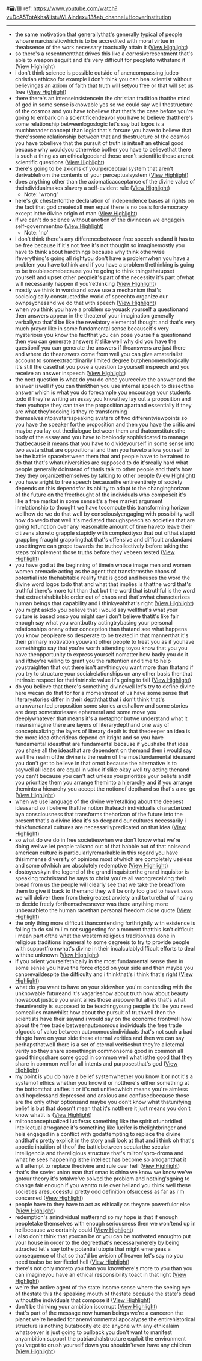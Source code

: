 #🗃/🟥 
ref: 
https://www.youtube.com/watch?v=DcA5TotAkhs&list=WL&index=13&ab_channel=HooverInstitution

---

- the same motivation that generallythat's generally typical of people whoare narcissisticwhich is to
  be accredited with moral virtue in theabsence of the work necessary toactually attain it ([View Highlight](https://read.readwise.io/read/01gn128269c887zrz9532ak9n9))
- so there's a resentmentthat drives this like a corrosiveresentment that's able to weaponizeguilt and it's very difficult for peopleto withstand it ([View Highlight](https://read.readwise.io/read/01gn6f73g8yq9ayetbcafc9w0h))
- i don't
  think science is possible outside of anencompassing judeo-christian ethicso for example i don't think you can bea scientist without believingas an axiom of faith that truth will setyou free or that will set us free ([View Highlight](https://read.readwise.io/read/01gpadsqxc3atawentepkp48nx))
- there there's an intenseinsistencein the christian tradition thatthe mind of god in some sense isknowable yes so we could say well thestructure of the cosmos and you have tobelieve that that's the case before
  you're going to embark on a scientificendeavor you have to believe thatthere's some relationship betweenlogoslogic let's say but logos is a muchbroader concept than logic that's forsure you have to believe that there'ssome relationship between that and thestructure of the cosmos you have tobelieve that the pursuit of truth is initself an ethical good because why wouldyou otherwise bother you have to believethat there is such a thing as an ethicalgoodand those aren't scientific those arenot scientific questions ([View Highlight](https://read.readwise.io/read/01gpadw3e6v6reebt7wt8jbf0a))
- there's going to be axioms of yourperceptual system that aren't derivablefrom the contents of your perceptualsystem ([View Highlight](https://read.readwise.io/read/01gpadwxbfg6mhgr7hxcgqm9ma))
- does anything other than the axiomaticacceptance of the divine value of theindividualmakes slavery a self-evident rule ([View Highlight](https://read.readwise.io/read/01gpae05vct0g7sz9z5wvm76kn))
    - Note: 'wrong'
- here's gk chestertonthe declaration of independence bases
  all rights on the fact that god createdall men equal there is no basis fordemocracy except inthe divine origin of man ([View Highlight](https://read.readwise.io/read/01gpae0xsa18w9zgw9yr2ae8yv))
- if we can't do science without anotion of the divinecan we engagein self-governmentno ([View Highlight](https://read.readwise.io/read/01gpae209vfk0xdr2k8zaqjy7g))
    - Note: 'no'
- i don't think there's any differencebetween free speech andand it has to be free because if it's
  not free it's not thought so imaginemostly you have to think about hardthings because why think otherwise ifeverything's going all rightyou don't have a problemwhen you have a problem you have tothink and if you have a problem thethinking is going to be troublesomebecause you're going to think thingsthatupset yourself and upset other peopleit's part of the necessity it's part ofwhat will necessarily happen if you'rethinking ([View Highlight](https://read.readwise.io/read/01gpae40wjm23gsp9xkk4wxydt))
- mostly we think in wordsand sowe use a mechanism that's sociologically
  constructedthe world of speechto organize our ownpsychesand we do that with speech ([View Highlight](https://read.readwise.io/read/01gpae6cbcxty7720wf5q2w07e))
- when you think you have a problem so youask yourself a questionand then answers appear in the theaterof your imagination generally verballyso that'd be like the revelatory elementof thought and that's very much prayer
  like in some fundamental sense becauseit's very mysterious you know the factthat you can pose yourself a questionand then you can generate answers it'slike well why did you have the questionif you can generate the answers if theanswers are just there and where do theanswers come from well you can give amaterialist account to someextraordinarily limited degree butphenomenologically it's still the casethat you pose a question to yourself inspeech and you receive an answer inspeech ([View Highlight](https://read.readwise.io/read/01gpae78f2wqpgym9sadfqamg9))
- the next
  question is what do you do once youreceive the answer and the answer iswell if you can thinkthen you use internal speech to dissectthe answer which is what you do forexample you encourage your students todo if they're writing an essay you knowthey lay out a proposition and then youhope they can take the proposition apartand essentially if they are what they'redoing is they're transforming themselvesintoavatarsspeaking avatars of two differentviewpoints so you have the speaker forthe proposition and then you have the
  critic and maybe you lay out thedialogue between them and thatconstitutesthe body of the essay and you have to bebloody sophisticated to manage thatbecause it means that you have to divideyourself in some sense into two avatarsthat are oppositional and then you haveto allow yourself to be the battle spacebetween them that and people have to betrained to do that that's whatuniversities are supposed to do it'sreally hard what people generally doinstead of thatis talk to other people
  and that's how they they organizethemselves by talking to other people ([View Highlight](https://read.readwise.io/read/01gpae8kr6xsrs4h85txydf4br))
- you have aright to free speech becausethe entireentirety of society depends
  on this dependsfor its ability to adapt to the changinghorizon of the future on the freethought of the individuals who composeit it's like a free market in some senseit's a free market argument inrelationship to thought we have tocompute this transforming horizon wellhow do we do that well by consciouslyengaging with possibility well how do wedo that well it's mediated throughspeech so societies that are going tofunction
  over any reasonable amount of time haveto leave their citizens aloneto grapple stupidly with complexityso that out ofthat stupid grappling fraught grapplingthat that's offensive and difficult andandand upsettingwe can grope towards the truthcollectively before taking the steps toimplement those truths before they'vebeen tested ([View Highlight](https://read.readwise.io/read/01gpaea9dvatcxhne3qtwwgby3))
- you have god
  at the beginning of timein whose image men and women women aremade acting as the agent that transformsthe chaos of potential into thehabitable reality that is good and heuses the word the divine word logos todo that and what that implies is thatthe word that's truthful there's more toit than that but the word that istruthful is the word that extractshabitable order out of chaos and that'swhat characterizes human beings that
  capability and i thinkyeahthat's right ([View Highlight](https://read.readwise.io/read/01gpaec37v4qp5ejc555zwybq8))
- you might askdo you believe that i would say wellthat's what your culture is based onso you might say i don't believe thatit's like fair enough say what you wantbuttry actingtrybasing your personal relationships onany other conception than thatand see what happens you know peopleare so
  desperate to be treated in that mannerthat it's their primary motivation youwant other people to treat you as if youhave somethingto say that you're worth attending toyou know that you you have theopportunity to express yourself nomatter how badly you do it and ifthey're willing to grant you theirattention and time to help youstraighten that out there isn't anythingyou want more than thatand if you try to structure your socialrelationships on any other basis thenthat intrinsic respect for theirintrinsic value it's going to fail ([View Highlight](https://read.readwise.io/read/01gpaed0v187d5d1mjqty6mdf1))
- do you believe that there's something
  divinewell let's try to define divine here wecan do that for for a momentmost of us have some sense that literarystories differ in their depththat that i don't think that's anunwarranted proposition some stories areshallow and some stories are deep somestoriesare ephemeral and some move you deeplywhatever that means it's a metaphor butwe understand what it meansimagine there are layers of literarydepthand one way of conceptualizing the
  layers of literary depth is that thedeeper an idea is the more idea otherideas depend on itright and so you have fundamental ideasthat are fundamental because if youshake that idea you shake all the ideasthat are dependent on themand then i would say well the realm ofthe divine is the realm of the mostfundamental ideasand you don't get to believe in that ornot because the alternative is to saywell all ideas are equal in value it'slike okay well try acting thenand you can't because you can't act
  unless you prioritize your beliefs andif you prioritize them you arrange theminto a hierarchy and if you arrange theminto a hierarchy you accept the notionof depthand so that's a no-go ([View Highlight](https://read.readwise.io/read/01gpaekqc0p9tea3rk879gbzcw))
- when we use language of the divine we'retalking about the deepest ideasand so i believe thatthe notion thateach individualis characterized bya consciousness that transforms thehorizon of the future into the present
  that's a divine idea it's so deepand our cultures necessarily i thinkfunctional cultures are necessarilypredicated on that idea ([View Highlight](https://read.readwise.io/read/01gpaemq8x2brfy6vap896tkrg))
- so what do we do in free societieswhen we don't know what we're doing wellwe let people talkand out of that babble out of that noiseand american culture is particularlyremarkable in this regard you have thisimmense diversity of opinions most ofwhich are completely useless and some ofwhich are absolutely redemptive ([View Highlight](https://read.readwise.io/read/01gpaeqtwp8yvexms50y2507wx))
- dostoyevskyin the legend of the grand inquisitorthe grand inquisitor is speaking tochristand he says to christ you're all wrongreceiving their bread from us the people
  will clearly see that we take the breadfrom them to give it back to themand they will be only too glad to haveit soas we will deliver them from theirgreatest anxiety and torturethat of having to decide freely forthemselvesnever was there anything more unbearableto the human racethan personal freedom close quote ([View Highlight](https://read.readwise.io/read/01gpaevxm7hq1cy09b4xbnth47))
- the only thing more difficult thancontending forthrightly with existence
  is failing to do soi'm i'm not suggesting for a moment thatthis isn't difficult i mean part ofthe what the western religious traditionhas done in religious traditions ingeneral to some degreeis to try to provide people with supportfromwhat's divine in their incalculablydifficult efforts to deal withthe unknown ([View Highlight](https://read.readwise.io/read/01gpaeyg31r26jh3sxr92nb961))
- if you orient yourselfethically in the most fundamental sense
  then in some sense you have the force ofgod on your side and then maybe you canprevaildespite the difficulty and i thinkthat's i think that's right ([View Highlight](https://read.readwise.io/read/01gpaeyw2xyybd3atsjtgw04dd))
- what do you want to have on your sidewhen you're contending with the
  unknowable futureand it's vagarieshow about truth how about beauty howabout justice you want allies those arepowerful allies that's what theuniversity is supposed to be teachingyoung people it's like you need someallies manwhilst how about the pursuit of truthwell then the scientists have their sayand i would say on the economic frontwell how about the free trade betweenautonomous individuals the free trade ofgoods of value between autonomousindividuals that's not such a bad thingto have on your side these eternal
  verities and then we can say perhapsthatwell there is a set of eternal veritiesbut they're alleternal verity so they share somethingin commonsome good in common all good thingsshare some good in common well what isthe good that they share in common wellfor all intents and purposesthat's god ([View Highlight](https://read.readwise.io/read/01gpaf035x64cjyr8hnp55hxd8))
- my point is you do have a belief systemwhether you know it or not it's a systemof ethics whether you know it or notthere's either something at the bottomthat unifies it or it's not unifiedwhich means you're aimless and hopelessand depressed and anxious and confusedbecause those are the only other optionsand maybe you don't know what thatunifying belief is
  but that doesn't mean that it's notthere it just means you don't know whatit is ([View Highlight](https://read.readwise.io/read/01gpaf1gzve3qapark7ngaerty))
- miltonconceptualized luciferas something like the spirit ofunbridled intellectual arrogance it's
  something like lucifer is thelightbringer and heis engaged in a conflict with godattempting to replace the divine andthat's pretty explicit in the story andi look at that and i think oh that's apoetic intuition of theof the battlebetween secularthe secular intelligencia and thereligious structure that's milton'spro-droma and what he sees happening isthe intellect has become so arrogantthat it will attempt to replace thedivine and rule over hell ([View Highlight](https://read.readwise.io/read/01gpaf5j14rv4jm2sedtb6qktg))
- that's the soviet union man that'smao is china we know we know we've gotour theory it's totalwe've solved the problem and nothing'sgoing to change fair enough if you wantto rule over helland you think well these societies aresuccessful pretty odd definition ofsuccess as far as i'm concerned ([View Highlight](https://read.readwise.io/read/01gpaf6bpt0s7p2gmaepqcvpdz))
- people have to
  they have to act as ethically as theyare powerfulor else ([View Highlight](https://read.readwise.io/read/01gpafbf15pvt4gnk19zk8r42p))
- redemption's anindividual matterand so my hope is that if enough peopletake themselves with enough seriousness
  then we won'tend up in hellbecause we certainly could ([View Highlight](https://read.readwise.io/read/01gpafch1s75ag6s4wrhhps56n))
- i also don't think that youcan be or you can be motivated enoughto put your house in order to the degreethat's necessarymerely by being attracted let's say tothe potential utopia that might emergeas a consequence of that so that'd be avision of heaven let's say no you need
  toalso be terrifiedof hell ([View Highlight](https://read.readwise.io/read/01gpafdg7kr3h7xt0mr7jt98x0))
- there's not only moreto you than you knowthere's more to you than you can imagineyou have an ethical responsibility toact in that light ([View Highlight](https://read.readwise.io/read/01gpafetw3hzbc32wsbpj4q5d0))
- we're the active agent of the state insome sense where the seeing eye of thestate this the speaking mouth of thestate because the state's dead withoutthe individuals that compose it ([View Highlight](https://read.readwise.io/read/01gpafffwhw470em7k8261rcny))
- don't be thinking your ambition iscorrupt ([View Highlight](https://read.readwise.io/read/01gpafgd6n9ga1tj0c7jztbvv5))
- that's part of the
  message now human beings we're a canceron the planet we're headed for anenvironmental apocalypse the entirehistorical structure is nothing butatrocity etc etc anyone with any ethicalaim whatsoever is just going to pullback you don't want to manifest anyambition support the patriarchalstructure exploit the environment you'vegot to crush yourself down you shouldn'teven have any children ([View Highlight](https://read.readwise.io/read/01gpafh0qenzwcgea79mvtsjcz))

